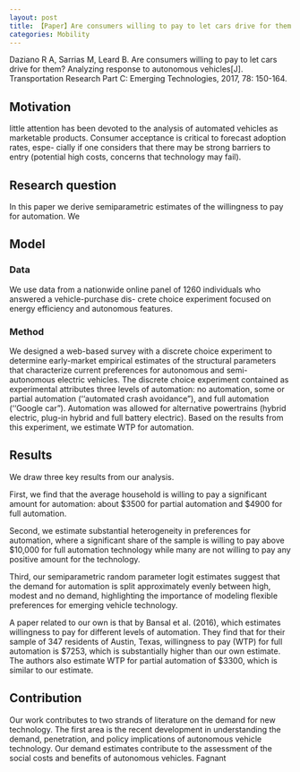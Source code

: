 ```yaml
---
layout: post
title: 【Paper】Are consumers willing to pay to let cars drive for them? Analyzing response to autonomous vehicles
categories: Mobility
---
```


Daziano R A, Sarrias M, Leard B. Are consumers willing to pay to let cars drive for them? Analyzing response to autonomous vehicles[J]. Transportation Research Part C: Emerging Technologies, 2017, 78: 150-164.

## Motivation

little attention has been devoted to the analysis of automated vehicles as marketable products. Consumer acceptance is critical to forecast adoption rates, espe- cially if one considers that there may be strong barriers to entry (potential high costs, concerns that technology may fail).

## Research question

In this paper we derive semiparametric estimates of the willingness to pay for automation. We

## Model

### Data

We use data from a nationwide online panel of 1260 individuals who answered a vehicle-purchase dis- crete choice experiment focused on energy efficiency and autonomous features.

### Method

We designed a web-based survey with a discrete choice experiment to determine early-market empirical estimates of the structural parameters that characterize current preferences for autonomous and semi-autonomous electric vehicles. The discrete choice experiment contained as experimental attributes three levels of automation: no automation, some or partial automation (‘‘automated crash avoidance”), and full automation (‘‘Google car”). Automation was allowed for alternative powertrains (hybrid electric, plug-in hybrid and full battery electric). Based on the results from this experiment, we estimate WTP for automation. 

## Results

We draw three key results from our analysis. 

First, we find that the average household is willing to pay a significant amount for automation: about $3500 for partial automation and $4900 for full automation. 

Second, we estimate substantial heterogeneity in preferences for automation, where a significant share of the sample is willing to pay above $10,000 for full automation technology while many are not willing to pay any positive amount for the technology. 

Third, our semiparametric random parameter logit estimates suggest that the demand for automation is split approximately evenly between high, modest and no demand, highlighting the importance of modeling flexible preferences for emerging vehicle technology.

A paper related to our own is that by Bansal et al. (2016), which estimates willingness to pay for different levels of automation. They find that for their sample of 347 residents of Austin, Texas, willingness to pay (WTP) for full automation is $7253, which is substantially higher than our own estimate. The authors also estimate WTP for partial automation of $3300, which is similar to our estimate.

## Contribution

Our work contributes to two strands of literature on the demand for new technology. The first area is the recent development in understanding the demand, penetration, and policy implications of autonomous vehicle technology. Our demand estimates contribute to the assessment of the social costs and benefits of autonomous vehicles. Fagnant